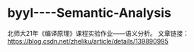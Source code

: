 # byyl----Semantic-Analysis
北师大21年《编译原理》课程实验作业——语义分析。
文章链接：<https://blog.csdn.net/zheliku/article/details/139890995>
